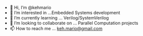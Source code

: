 - 👋 Hi, I’m @kehmario
- 👀 I’m interested in ...Embedded Systems development
- 🌱 I’m currently learning ... Verilog/SystemVerilog
- 💞️ I’m looking to collaborate on ... Parallel Computation projects
- 📫 How to reach me ... keh.mario@gmail.com

<!---
kehmario/kehmario is a ✨ special ✨ repository because its `README.md` (this file) appears on your GitHub profile.
You can click the Preview link to take a look at your changes.
--->
